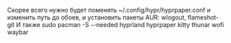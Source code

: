 Скорее всего нужно будет поменять ~/.config/hypr/hyprpaper.conf и изменить путь до обоев,
и установить пакеты AUR: wlogout, flameshot-git
И также sudo pacman -S --needed hyprland hyprpaper kitty thunar wofi waybar 
